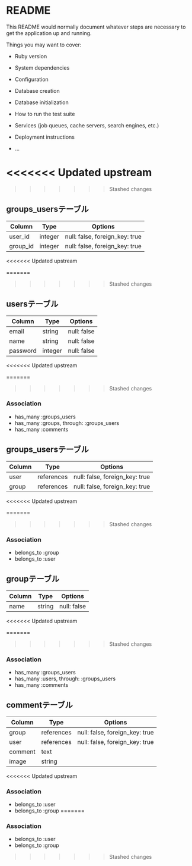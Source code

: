 # README

This README would normally document whatever steps are necessary to get the
application up and running.

Things you may want to cover:

* Ruby version

* System dependencies

* Configuration

* Database creation

* Database initialization

* How to run the test suite

* Services (job queues, cache servers, search engines, etc.)

* Deployment instructions

* ...


<<<<<<< Updated upstream
=======

>>>>>>> Stashed changes
## groups_usersテーブル

|Column|Type|Options|
|------|----|-------|
|user_id|integer|null: false, foreign_key: true|
|group_id|integer|null: false, foreign_key: true|

<<<<<<< Updated upstream

=======
>>>>>>> Stashed changes
## usersテーブル
|Column|Type|Options|
|------|----|-------|
|email|string|null: false|
|name|string|null: false|
|password|integer|null: false|

<<<<<<< Updated upstream

=======
>>>>>>> Stashed changes
### Association
- has_many :groups_users
- has_many :groups, through: :groups_users
- has_many :comments


## groups_usersテーブル
|Column|Type|Options|
|------|----|-------|
|user|references|null: false, foreign_key: true|
|group|references|null: false, foreign_key: true|

<<<<<<< Updated upstream

=======
>>>>>>> Stashed changes
### Association
- belongs_to :group
- belongs_to :user



## groupテーブル
|Column|Type|Options|
|------|----|-------|
|name|string|null: false|

<<<<<<< Updated upstream

=======
>>>>>>> Stashed changes
### Association
- has_many :groups_users
- has_many :users, through: :groups_users
- has_many :comments


## commentテーブル

|Column|Type|Options|
|------|----|-------|
|group|references|null: false, foreign_key: true|
|user|references|null: false, foreign_key: true|
|comment|text||
|image|string||

<<<<<<< Updated upstream

### Association
- belongs_to :user
- belongs_to :group
=======
### Association
- belongs_to :user
- belongs_to :group
>>>>>>> Stashed changes

